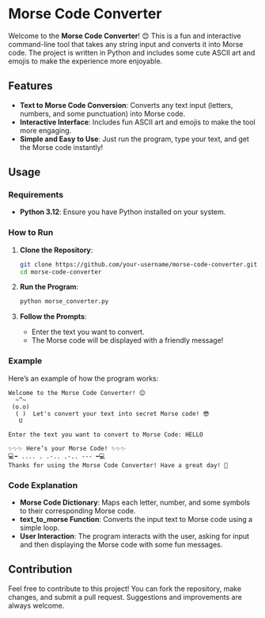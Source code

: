 # Morse Code Converter

Welcome to the **Morse Code Converter**! 😊 This is a fun and interactive command-line tool that takes any string input and converts it into Morse code. The project is written in Python and includes some cute ASCII art and emojis to make the experience more enjoyable.

## Features

- **Text to Morse Code Conversion**: Converts any text input (letters, numbers, and some punctuation) into Morse code.
- **Interactive Interface**: Includes fun ASCII art and emojis to make the tool more engaging.
- **Simple and Easy to Use**: Just run the program, type your text, and get the Morse code instantly!

## Usage

### Requirements

- **Python 3.12**: Ensure you have Python installed on your system.

### How to Run

1. **Clone the Repository**:
   ```bash
   git clone https://github.com/your-username/morse-code-converter.git
   cd morse-code-converter
   ```

2. **Run the Program**:
   ```bash
   python morse_converter.py
   ```

3. **Follow the Prompts**:
   - Enter the text you want to convert.
   - The Morse code will be displayed with a friendly message!

### Example

Here’s an example of how the program works:

```
Welcome to the Morse Code Converter! 😊
  ~^~
 (o.o) 
  ( )  Let's convert your text into secret Morse code! 😎
   U

Enter the text you want to convert to Morse Code: HELLO

✨✨✨ Here’s your Morse Code! ✨✨✨
💻➡️ .... . .-.. .-.. --- ⬅️💻
Thanks for using the Morse Code Converter! Have a great day! 🌟
```

### Code Explanation

- **Morse Code Dictionary**: Maps each letter, number, and some symbols to their corresponding Morse code.
- **text_to_morse Function**: Converts the input text to Morse code using a simple loop.
- **User Interaction**: The program interacts with the user, asking for input and then displaying the Morse code with some fun messages.

## Contribution

Feel free to contribute to this project! You can fork the repository, make changes, and submit a pull request. Suggestions and improvements are always welcome.
